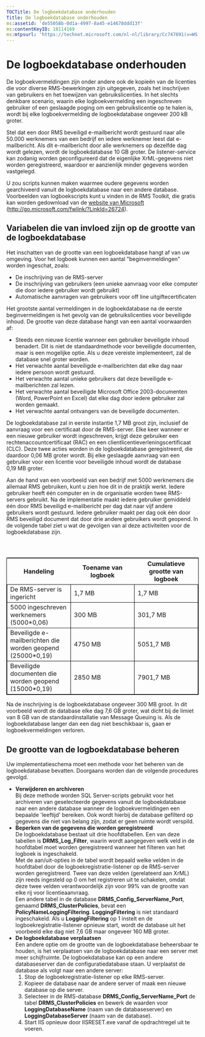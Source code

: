 ```yaml
---
TOCTitle: De logboekdatabase onderhouden
Title: De logboekdatabase onderhouden
ms:assetid: 'de55058b-0d1a-4997-8a45-e14678ddd13f'
ms:contentKeyID: 18114169
ms:mtpsurl: 'https://technet.microsoft.com/nl-nl/library/Cc747691(v=WS.10)'
---
```


De logboekdatabase onderhouden
==============================

De logboekvermeldingen zijn onder andere ook de kopieën van de licenties die voor diverse RMS-bewerkingen zijn uitgegeven, zoals het inschrijven van gebruikers en het toewijzen van gebruikslicenties. In het slechts denkbare scenario, waarin elke logboekvermelding een ingeschreven gebruiker of een geslaagde poging om een gebruikslicentie op te halen is, wordt bij elke logboekvermelding de logboekdatabase ongeveer 200 kB groter.

Stel dat een door RMS beveiligd e-mailbericht wordt gestuurd naar alle 50.000 werknemers van een bedrijf en iedere werknemer leest dat e-mailbericht. Als dit e-mailbericht door alle werknemers op dezelfde dag wordt gelezen, wordt de logboekdatabase 10 GB groter. De listener-service kan zodanig worden geconfigureerd dat de eigenlijke XrML-gegevens niet worden geregistreerd, waardoor er aanzienlijk minder gegevens worden vastgelegd.

U zou scripts kunnen maken waarmee oudere gegevens worden gearchiveerd vanuit de logboekdatabase naar een andere database. Voorbeelden van logboekscripts kunt u vinden in de RMS Toolkit, die gratis kan worden gedownload van de [website van Microsoft](http://go.microsoft.com/fwlink/?linkid=26724) (http://go.microsoft.com/fwlink/?LinkId=26724).

Variabelen die van invloed zijn op de grootte van de logboekdatabase
--------------------------------------------------------------------

Het inschatten van de grootte van een logboekdatabase hangt af van uw omgeving. Voor het logboek kunnen een aantal "beginvermeldingen" worden ingeschat, zoals:

-   De inschrijving van de RMS-server
-   De inschrijving van gebruikers (een unieke aanvraag voor elke computer die door iedere gebruiker wordt gebruikt)
-   Automatische aanvragen van gebruikers voor off line uitgiftecertificaten

Het grootste aantal vermeldingen in de logboekdatabase na de eerste beginvermeldingen is het gevolg van de gebruikslicenties voor beveiligde inhoud. De grootte van deze database hangt van een aantal voorwaarden af:

-   Steeds een nieuwe licentie wanneer een gebruiker beveiligde inhoud benadert. Dit is niet de standaardmethode voor beveiligde documenten, maar is een mogelijke optie. Als u deze vereiste implementeert, zal de database snel groter worden.
-   Het verwachte aantal beveiligde e-mailberichten dat elke dag naar iedere persoon wordt gestuurd.
-   Het verwachte aantal unieke gebruikers dat deze beveiligde e-mailberichten zal lezen.
-   Het verwachte aantal beveiligde Microsoft Office 2003-documenten (Word, PowerPoint en Excel) dat elke dag door iedere gebruiker zal worden gemaakt.
-   Het verwachte aantal ontvangers van de beveiligde documenten.

De logboekdatabase zal in eerste instantie 1,7 MB groot zijn, inclusief de aanvraag voor een certificaat door de RMS-server. Elke keer wanneer er een nieuwe gebruiker wordt ingeschreven, krijgt deze gebruiker een rechtenaccountcertificaat (RAC) en een clientlicentieverleningscertificaat (CLC). Deze twee acties worden in de logboekdatabase geregistreerd, die daardoor 0,06 MB groter wordt. Bij elke geslaagde aanvraag van een gebruiker voor een licentie voor beveiligde inhoud wordt de database 0,19 MB groter.

Aan de hand van een voorbeeld van een bedrijf met 5000 werknemers die allemaal RMS gebruiken, kunt u zien hoe dit in de praktijk werkt. Iedere gebruiker heeft één computer en in de organisatie worden twee RMS-servers gebruikt. Na de implementatie maakt iedere gebruiker gemiddeld één door RMS beveiligd e-mailbericht per dag dat naar vijf andere gebruikers wordt gestuurd. Iedere gebruiker maakt per dag ook één door RMS beveiligd document dat door drie andere gebruikers wordt geopend. In de volgende tabel ziet u wat de gevolgen van al deze activiteiten voor de logboekdatabase zijn.

###  

 
<table style="border:1px solid black;">
<colgroup>
<col width="33%" />
<col width="33%" />
<col width="33%" />
</colgroup>
<thead>
<tr class="header">
<th>Handeling</th>
<th>Toename van logboek</th>
<th>Cumulatieve grootte van logboek</th>
</tr>
</thead>
<tbody>
<tr class="odd">
<td style="border:1px solid black;">De RMS-server is ingericht</td>
<td style="border:1px solid black;">1,7 MB</td>
<td style="border:1px solid black;">1,7 MB</td>
</tr>
<tr class="even">
<td style="border:1px solid black;">5000 ingeschreven werknemers (5000*0,06)</td>
<td style="border:1px solid black;">300 MB</td>
<td style="border:1px solid black;">301,7 MB</td>
</tr>
<tr class="odd">
<td style="border:1px solid black;">Beveiligde e-mailberichten die worden geopend (25000*0,19)</td>
<td style="border:1px solid black;">4750 MB</td>
<td style="border:1px solid black;">5051,7 MB</td>
</tr>
<tr class="even">
<td style="border:1px solid black;">Beveiligde documenten die worden geopend (15000*0,19)</td>
<td style="border:1px solid black;">2850 MB</td>
<td style="border:1px solid black;">7901,7 MB</td>
</tr>
</tbody>
</table>
  
Na de inschrijving is de logboekdatabase ongeveer 300 MB groot. In dit voorbeeld wordt de database elke dag 7,6 GB groter, wat dicht bij de limiet van 8 GB van de standaardinstallatie van Message Queuing is. Als de logboekdatabase langer dan een dag niet beschikbaar is, gaan er logboekvermeldingen verloren.
  
De grootte van de logboekdatabase beheren  
-----------------------------------------
  
Uw implementatieschema moet een methode voor het beheren van de logboekdatabase bevatten. Doorgaans worden dan de volgende procedures gevolgd.
  
-   **Verwijderen en archiveren**  
    Bij deze methode worden SQL Server-scripts gebruikt voor het archiveren van geselecteerde gegevens vanuit de logboekdatabase naar een andere database wanneer de logboekvermeldingen een bepaalde 'leeftijd' bereiken. Ook wordt hierbij de database gefilterd op gegevens die niet van belang zijn, zodat er geen ruimte wordt verspild.  
-   **Beperken van de gegevens die worden geregistreerd**  
    De logboekdatabase bestaat uit drie hoofdtabellen. Een van deze tabellen is **DRMS\_Log\_Filter**, waarin wordt aangegeven welk veld in de hoofdtabel moet worden geregistreerd wanneer het filteren van het logboek is ingeschakeld.  
    Met de aan/uit-opties in de tabel wordt bepaald welke velden in de hoofdtabel door de logboekregistratie-listener op de RMS-server worden geregistreerd. Twee van deze velden (gerelateerd aan XrML) zijn reeds ingesteld op 0 om het registreren uit te schakelen, omdat deze twee velden verantwoordelijk zijn voor 99% van de grootte van elke rij voor licentieaanvraag.  
    Een andere tabel in de database **DRMS\_Config\_ServerName\_Port**, genaamd **DRMS\_ClusterPolicies**, bevat een **PolicyNameLoggingFiltering**. **LoggingFiltering** is niet standaard ingeschakeld. Als u **LoggingFiltering** op 1 instelt en de logboekregistratie-listener opnieuw start, wordt de database uit het voorbeeld elke dag niet 7,6 GB maar ongeveer 160 MB groter.  
-   **De logboekdatabase verplaatsen**  
    Een andere optie om de grootte van de logboekdatabase beheersbaar te houden, is het verplaatsen van de logboekdatabase naar een server met meer schijfruimte. De logboekdatabase kan op een andere databaseserver dan de configuratiedatabase staan. U verplaatst de database als volgt naar een andere server:  
    1.  Stop de logboekregistratie-listener op elke RMS-server.  
    2.  Kopieer de database naar de andere server of maak een nieuwe database op die server.  
    3.  Selecteer in de RMS-database **DRMS\_Config\_ServerName\_Port** de tabel **DRMS\_ClusterPolicies** en bewerk de waarden voor **LoggingDatabaseName** (naam van de databaseserver) en **LoggingDatabaseServer** (naam van de database).  
    4.  Start IIS opnieuw door IISRESET.exe vanaf de opdrachtregel uit te voeren.
